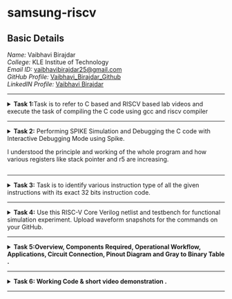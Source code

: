 # samsung-riscv
##  Basic Details

*Name:* Vaibhavi Birajdar  
*College:* KLE Institue of Technology  
*Email ID:* vaibhavibirajdar25@gmail.com  
*GitHub Profile:* [Vaibhavi_Birajdar_Github](https://github.com/vaibhavibirajdar07)  
*LinkedIN Profile:* [Vaibhavi Birajdar](https://www.linkedin.com/in/vaibhavi-birajdar-915650258/)

----------------------------------------------------------------------------------------------------------------

<details>
<summary><b>Task 1:</b>Task is to  refer to C based and RISCV based lab videos and execute the task of compiling the C code using gcc and riscv compiler</summary><br>



### C Language based LAB
I have successfully run the virtual machine and compiled the tasks.

Initial task is:-

### write a program to compile the sum of first 5 natural numbers in c:

we have written the code sum of 1st 5 numbers in leafpad as shown below.

```
gcc sum_1ton.c

./a.out
```

this code will be run in terminal to get output as 15 for 1st 5 numbers as shown below :


![image](https://github.com/vaibhavibirajdar07/samsung-riscv/blob/main/task%201/C%20Code%20compiled%20on%20gcc%20Compiler.png)

### RISCV based LAB

1. Using the cat command, the entire C code will be displayed on the terminal.
   
![image](https://github.com/vaibhavibirajdar07/samsung-riscv/blob/main/task%201/cat%20Command.png)

2. A program is run to obtain risc-v version of the code previously written in c:

  	```
	riscv64-unknown-elf-gcc -O1 -mabi=lp64 -march=rv64i -o sum_1ton.o sum_1ton.c
	```

![image](https://github.com/vaibhavibirajdar07/samsung-riscv/blob/main/task%201/RISCV_C_CODE_O1.png)


3. As the whole version of above code looks lengthier we have used below code to make it shorter
	
 	```
	riscv64 -unknown-elf-objdump -d sum1ton.o | less
	```
 
& we have obtained the required main part to compare the execution in assembly language as shown below :

	
 
![image](https://github.com/vaibhavibirajdar07/samsung-riscv/blob/main/task%201/Objdump%20using%20-O1%20format.png)

4. Open the same terminal and run the given command:
 
 	```
	riscv64-unknown-elf-gcc -Ofast -mabi=lp64 -march=rv64i -o sum_1ton.o sum_1ton.c
	 ```


![image](https://github.com/vaibhavibirajdar07/samsung-riscv/blob/main/task%201/RISCV_CODE_Ofast.png)

5. As the whole version of above code looks lengthier as earlier we have used below code to make it shorter
	
 	```
	riscv64 -unknown-elf-objdump -d sum1ton.o | less
	```
 
& we have obtained the required main part to compare the execution in assembly language as shown below :



![image](https://github.com/vaibhavibirajdar07/samsung-riscv/blob/main/task%201/Objdump%20using%20-Ofast%20format.png)

### End of 1st task
</details>

------------------------------------------------------------------------------------------------------------------
<details>
<summary><b>Task 2:</b> Performing SPIKE Simulation and Debugging the C code with Interactive Debugging Mode using Spike.
	
I understood the principle and working of the whole program and how various registers like stack pointer and r5 are increasing.
</summary> 


### Testing the SPIKE Simulator for sum1ton.c
**spike_O1_objdump**

* Here we are compare both of the compiler that must display the same output on the terminal.
* after that we are gona debug the sum1ton.c of **-O1_format** using SPIKE simulator

![spike_O1_objdump_for_sum1ton](https://github.com/user-attachments/assets/7dd97a0f-66ea-4d65-9358-1d86ed5d97d6)


* In the above picture registor a0 earlier has value 21000 in hex decimal.
* After running the registor a0 became 21180 in hexa decimal.
* * Because there has +384 in decimal,so after calculation it gives the above value 

**Spike_Ofast_objdump**

* Here also goes the same we compare both of the compiler that must display the same output on the terminal.
* after that we are gona debug the sum1ton.c of **-Ofast_format** using SPIKE simulator



![spike_Ofast_objdump_for_sum1ton](https://github.com/user-attachments/assets/9dd161a1-87c4-4966-b8ba-a1156ccd0468)


* In the above picture registor sp earlier has value 3ffffffb50 in hex decimal.
* After running the registor a0 became 3ffffffb40 in hexa decimal.
* Because there has -16 in decimal,so after calculation it gives the above value.

### Area of a Circle (C program):

**Here i have used radius as 5**

![C_code_for_area_of_circle](https://github.com/user-attachments/assets/44008e2b-8b68-4e3d-80ea-c9dcbfda2e75)


**riscv_objdump_O1_format**

* we have obtained the required main part to compare the execution in assembly language as shown below :

![Objdump_using -O1_format_for_area_of_circle](https://github.com/user-attachments/assets/867d7380-a905-45b1-9ec8-8719711d92e6)


**riscv_objdump_Ofast_format**

* we have obtained the required main part to compare the execution in assembly language as shown below :

![Objdump_using -Ofast_format_for_area_of_circle](https://github.com/user-attachments/assets/02104142-0d36-4568-ab24-b0db32ecdda6)



### Testing the SPIKE Simulator for new c program i.e mult1ton.c
**spike_O1_objdump**

* Here we are compare both of the compiler that must display the same output on the terminal.
* after that we are gona debug the sum1ton.c of **-O1_format** using SPIKE simulator

![spike_O1_objdump_for_area_of_circle](https://github.com/user-attachments/assets/fa2ac77f-b38a-42b8-989c-7d770e92fd8f)




**Spike_Ofast_objdump**

* Here also goes the same we compare both of the compiler that must display the same output on the terminal.
* after that we are gona debug the sum1ton.c of **-Ofast_format** using SPIKE simulator



![spike_Ofast_objdump_for_area_of_circle](https://github.com/user-attachments/assets/3873cf6d-9bd1-4a00-9d82-e1b28154adc9)





### End of 2nd task
</details>

------------------------------------------------------------------------------------------------------------------

<details>
<summary><b>Task 3:</b> Task is to identify various instruction type of all the given instructions with its exact 32 bits instruction code. </summary>

### INSTRUCTIONS FORMAT IN RISC-V  
 
There are 6 instruction formats in RISC-V:  
1. R-format  
2. I-format  
3. S-format  
4. B-format  
5. U-format  
6. J-format

### 1. R-type Instruction  
* In RV32, each instruction is of size 32 bits.
* In R-type instruction, R stands for register
* This instruction type is used to execute various arithmetic and logical operations.
* The entire 32 bits instruction is divided into 6 fields as shown below.
  
![R_type_instruction](https://github.com/user-attachments/assets/40019a97-4382-4a4d-bac6-5741cbec3a4d)


### 2. I-type Instruction  
* In RV32, each instruction is of size 32 bits.
* In I-type instruction, I stand for immediate which means that operations use Registers and Immediate value
* This instruction type is used in immediate and load operations.
*  The entire 32 bits instruction is divided into 5 fields as shown below.

![I_type_instruction](https://github.com/user-attachments/assets/9f047b6c-85dd-4b55-bb54-b0281ec88d99)


**Example: ADDI rd, rs1, imm**


### 3. S-type Instruction  

* In RV32, each instruction is of size 32 bits.
*  In S-type instruction, S stand for store which means it is store type instruction that helps to store the value of register into the memory.
*  Mainly, this instruction type is used for store operations.
*  The entire 32 bits instruction is divided into 6 fields as shown below.  
  
![S_type_instruction](https://github.com/user-attachments/assets/cfa71fc0-57c0-470a-8ceb-8b85c0dbe278)

**Example: SW rs2, imm(rs1)**


### 4. B-type Instruction  
* In RV32, each instruction is of size 32 bits.
* In B-type instruction, B stand for branching which means it is mainly used for branching based on certain conditions.
*  The entire 32 bits instruction is divided into 8 fields as shown below.  
  
![B_type_instruction](https://github.com/user-attachments/assets/6f63892d-3b45-4f6f-a685-3c3e8e6715fa)


**Example: BEQ rs1, rs2, imm**   
 
  
### 5. U-type Instruction  
* In RV32, each instruction is of size 32 bits.
*  In U-type instruction, U stand for Upper Immediate instructions which means it is simply used to transfer the immediate data into the destination register.
*  The entire 32 bits instruction is divided into 3 fields as shown below.  
  
![U_type_instruction](https://github.com/user-attachments/assets/716b8c11-8251-4519-a881-54840e626616)



**Example: LUI rd, imm**   

  
### 6. J-type Instruction  
* In RV32, each instruction is of size 32 bits.
* In J-type instruction, J stand for jump, which means that this instruction format is used to implement jump type instruction.
*  The entire 32 bits instruction is divided into 6 fields as shown below.  
  
![J_type_instruction](https://github.com/user-attachments/assets/7f1bdd8f-06d0-48ed-a3c7-528b2cda17cd)


**Example: JAL rd, imm**

1. SLLI t0, t0,0x1f

![image](https://github.com/user-attachments/assets/caf27b0e-ce37-48a5-b43f-d278bd3c3c11)

> * In this instruction, SLLI means Shift Left Logical Immediate,
> *hence this instruction belongs to the I-type instruction set.

- **Immediate :** `000000011111` (12-bit immediate value for 0x1f)
- **rs1 = t0 :** `00101`
- **rd = to :** `00110`
- **funct3:** `001`
- **Opcode for SLLI :** `0010011`

**32-bit instruction:** `000000011111|00101|001|00110|0010011`

2. AUIPC a5 0xffff0

![image](https://github.com/user-attachments/assets/dc1b9458-2bce-4ea9-89c1-610b5170cd78)

> * In this instruction AUIPC means Add Upper Immediate to PC Immediate,
> *  hence this instruction belongs to U-type instruction set.

- **Immediate :** 11111111111100000000 (split into imm[31:12] = 111111111111 and imm[11:0] = 000000000000)
- **rd = a5 :** `01111`
- **Opcode for AUIPC :** `0010111`

**32-bit instruction:** `111111111111|01111|0010111`


3. LI a0 0

![image](https://github.com/user-attachments/assets/732699d9-8bdf-48e5-bbce-ff775e79ea57)

**The LI pseudo-instruction means "Load Immediate" and is equivalent to an ADDI (Add Immediate) instruction** 

> * In this instruction LI means Load Immediate,
> * hence this instruction belongs to I-type instruction set

- **Immediate :** `000000000000` (12 bits)
- **rs1 = x0 :** 00000`
- **rd = a0 :** 01010`
- **funct3:** 000`
- **Opcode for ADDI:** `0010011`

**32-bit instruction:** `000000000000|00000|000|01010|0010011`

4. MV a1 a0 


![image](https://github.com/user-attachments/assets/0b0164b6-a416-48d5-8602-74cea98d939f)

**The MV (Move) instruction is a pseudo-instruction in RISC-V, which is equivalent to:
ADD a1, a0, x0**

> * In this instruction MV means  pseudo-instruction,
> *  hence this instruction belongs to S-type instruction set.

- **funct7:** `0000000`
- **rs2 = x0 :** `00000`
- **rs1 = a0 :** `01010`
- **funct3:** `000`
- **rd = a1 :** `01011`
- **Opcode for ADD :** `0110011`

**32-bit instruction:** `0000000|00000|01010|000|01011|0110011`

5. BEQZ a5 101f0 <exit+0x2c>

![image](https://github.com/user-attachments/assets/8e3d4a6a-59fa-4afd-be84-5b38e3c0185b)

**The BEQZ pseudo-instruction means "branch if equal to zero" and is equivalent to:
BEQ a5, x0, offset**



> * In this instruction BWQZ means  pseudo-instruction,short for "branch if equal to zero."
> *  hence this instruction belongs to B-type instruction set.

- **Immediate :** `1000000011100` (split into imm[12] = `1`, imm[10:5] = `000000`, imm[4:1] = `01110`, imm[11] = `0`)
- **rs1 = a5 :** `01111`
- **rs2 = x0 :** `00000`
- **funct3:** `000`
- **Opcode for BEQ:** `1100011`

**32-bit instruction:** `1000000|00000|01111|000|01110|1100011`

6. LW a0 0(sp)

![image](https://github.com/user-attachments/assets/8aa35f2b-bcd2-4619-a3dd-d22d0f706dff)

> * In this instruction, LW means Load Word,
> * hence this instruction belongs to I-type instruction set.

- **Immediate :** `000000000000`
- **rs1 = sp :** `00010`
- **rd = a0 :** `01010`
- **funct3:** `010`
- **Opcode for LW :** `0000011`

**32-bit instruction:** `000000000000|00010|010|01010|0000011`

7. LUI a0 0x21 



![U_type](https://github.com/user-attachments/assets/c27d0aee-79b4-4550-97c4-fb407e604869)


> * In this instruction LUI means Load Upper Immediate,
> *  hence this instruction belongs to U-type instruction set.

- **Immediate = 0x21 :** `0000000000000_00100001`
- **rd = a5:** `01010`
- **Opcode:** `0110111`

**32 bits instruction :** ```0000000000000|00100001|01010|0110111``` 

8. JAL ra 10408 <printf>

![J_type](https://github.com/user-attachments/assets/ed8c976f-f2a3-43cb-8bd0-32c46f7db684)

> * In this instruction JAL means Jump and Link,
> *  hence this instruction belongs to J-type instruction set.

- **Immediate (20 bits)**: `0 1001100000 1 00001010` (split into imm[20] = `0` and imm[10:1] = `1001100000 `imm[11] = `1` and imm[19:12] = `00001010`)
- **rd (ra = x1)**: `00001`
- **Opcode**: `1101111`
		         
**32 bits instruction :** ```0 1001100000 1 00001010|00001|1101111```

9. SD ra 8(sp) 

![S_type](https://github.com/user-attachments/assets/6603a9a5-4804-4ff8-9099-cad8a7440174)


> * In this instruction SD means store doubleword instruction,
> *  hence this instruction belongs to S-type instruction set.  
 
- **Immediate :** `000000010000` (split into imm[11:5] = `0000000` and imm[4:0] = `10000`)
- **rs2 = ra :** `00010`
- **rs1 = sp :** `00100`
- **funct3:** `110`
- **Opcode for SD :** `0100011` 

**32 bits instruction :** ``` 00010|00100|110|10000|100011 ```

10. J 101b0 <atexit> 

![image](https://github.com/user-attachments/assets/d837a001-3588-4ea7-9627-851fb5ff4cc3)

> * In this instruction J means Jump and Link,
> *  hence this instruction belongs to J-type instruction set.

- **Immediate :** `0000010000001101010` (split into imm[20] = `0`, imm[10:1] = `0000000000`, imm[11] = `0`, imm[19:12] = `00000100`)
- **rd = x0 :** `00000`
- **Opcode for J-type (JAL):** `1101111`

**32-bit instruction:** `0000000|0000000000|0|00000100|00000|1101111`



11. SRAI s1 a5 0x3

![image](https://github.com/user-attachments/assets/e1236784-f266-45a2-a05e-67706beeb944)

> * In this instruction SRAI means  Shift Right Arithmetic Immediate.
> *  hence this instruction belongs to I-type instruction set.

- **Immediate :** `000000000011` (split into imm[11:0] = `000000000011`)
- **rs1 = a5 :** `01111`
- **rd = s1 :** `01001`
- **funct3:** `101`
- **Opcode for SRAI :** `0010011`

**32-bit instruction:** `000000000011|01111|101|01001|0010011`

12. BENZ a5,10188 <do global dtors aux+0x4c>
    
![image](https://github.com/user-attachments/assets/31d8c899-4b38-4779-95d8-ed01a5ca0023)

**Assume that BENZ behaves similarly to a branch instruction, but with a custom format. We can treat BENZ like a branch if not zero instruction**

> * In this instruction BENZ means a specific operation (hypothetical or custom instruction), 
> * hence this instruction belongs to a custom instruction type.

- **Immediate :** `0000011010010` (split into imm[12] = `0`, imm[10:5] = `000001`, imm[4:1] = `1010`, imm[11] = `0`)
- **rs1 = a5 :** `01111`
- **rs2 = x0 :** `00000`
- **funct3:** `001`
- **Opcode for custom BENZ:** `1100011`

**32-bit instruction:** `0000001|00000|01111|001|1010|1100011`

13. LBU a5, 1944(gp) # 231a0 <completed.5468>

![image](https://github.com/user-attachments/assets/8f009b1b-1992-45c9-a6ee-aab390d88532)

> * In this instruction LBU means Load Byte Unsigned,
> * hence this instruction belongs to I-type instruction set

- **Immediate :** `11110001000`
- **rs1 = gp :** `00011`
- **rd = a5 :** `01111`
- **funct3:** `100`
- **Opcode for LBU:** `0000011`

**32-bit instruction:** `11110001000|00011|100|01111|0000011`


14 . LD ra 8(sp)

![image](https://github.com/user-attachments/assets/1c0d8506-db98-45da-b412-5e2f1180b59e)
> * In this instruction LD means  load doubleword instruction,
> *  hence this instruction belongs to S-type instruction set.

- **Immediate :** `000000001000` (split into imm[11:5] = `0000000` and imm[4:0] = `01000`)
- **rs1 = sp :** `00010`
- **rd = ra :** `00001`
- **funct3:** `011`
- **Opcode for LD :** `0000011`

**32 bits instruction :** ```0000000|01000|00010|011|00001|0000011```

15. ADDI sp, sp, -16  

![I_type](https://github.com/user-attachments/assets/8ebbb5e4-a5df-4fde-915a-ce4957241968)


> * In this instruction ADDI means Addition, I means Immediate,
> * hence this instruction belongs to I-type instruction set.

- **Opcode for ADDI :** `0010011`  
- **rd = sp :** `00010`  
- **rs1 = sp :** `00010`  
- **imm[11:0] = -16 :** `111111110000`  
- **func3 :** `000`
  
**32 bits instruction :** ```111111110000|00010|000|00010|0010011``` 


### End of 3rd task
</details>

------------------------------------------------------------------------------------------------------------------


<details>
<summary><b>Task 4:</b> Use this RISC-V Core Verilog netlist and testbench for functional simulation experiment. Upload waveform snapshots for the commands on your GitHub. </summary>

Reference GitHub repo is [![GitHub](https://img.shields.io/badge/-GitHub-181717?style=flat-square&logo=github&logoColor=white)](https://github.com/vinayrayapati/rv32i/blob/main/iiitb_rv32i.v)

## Starting with Functional Simulation
* First I installed the iverilog and gtkwave using following commands:
  ```
  sudo apt-get update
  ```
  ```
  sudo apt-get install iverilog gtkwave
  ```
* Cloning the github repository:
  - make a github repository
  - upload the two filies
  - 1. https://github.com/vaibhavibirajdar07/vaibhavi/blob/main/iiitb_rv32i.v
    2. https://github.com/vaibhavibirajdar07/vaibhavi/blob/main/iiitb_rv32i_tb.v
  -  run the below code in cmd 

  ```
   git clone https://github.com/vaibhavibirajdar07/vaibhavi
   ```

* Chanding the working directory to `vaibhavi` using the following comand:
  ```
   cd vaibhavi
  ```

* To simulate and run the verilog code , entered the following commands in the terminal:
  ```
  iverilog -o vaibhavi iiitb_rv32i.v iiitb_rv32i_tb.v
  ```
  ```
  ./vaibhavi
  ```
* For seeing the output waveform I used the following command:
  ```
  gtkwave iiitb_rv32i.vcd
  ```

* The GTKWave will be opened and following window will be appeared  
  
![image](https://github.com/user-attachments/assets/8ebb8c40-d549-4bd2-9521-92a4200b617c)

### As shown in the figure below, all the instructions in the given verilog file is hard-coded, the designer has hard-coded each instructions based on their own pattern. Hence the 32-bits instruction that we generated in above task will not match with the given instruction.

![image](https://github.com/user-attachments/assets/512edc06-4524-43f7-833f-e3d087869a38)

#### Following are the differences between standard RISCV ISA and the Instruction Set given in the reference repository:  
  
|  **Operation**  |  **Standard RISCV ISA**  |  **Hardcoded ISA**  |  
|  :----:  |  :----:  |  :----:  |  
|  ADD R6, R2, R1  |  32'h00110333  |  32'h02208300  |  
|  SUB R7, R1, R2  |  32'h402083b3  |  32'h02209380  |  
|  AND R8, R1, R3  |  32'h0030f433  |  32'h0230a400  |  
|  OR R9, R2, R5  |  32'h005164b3  |  32'h02513480  |  
|  XOR R10, R1, R4  |  32'h0040c533  |  32'h0240c500  |  
|  SLT R1, R2, R4  |  32'h0045a0b3  |  32'h02415580  |  
|  ADDI R12, R4, 5  |  32'h004120b3  |  32'h00520600  |  
|  BEQ R0, R0, 15  |  32'h00000f63  |  32'h00f00002  |  
|  SW R3, R1, 2  |  32'h0030a123  |  32'h00209181  |  
|  LW R13, R1, 2  |  32'h0020a683  |  32'h00208681  |  
|  SRL R16, R14, R2  |  32'h0030a123  |  32'h00271803  |
|  SLL R15, R1, R2  |  32'h002097b3  |  32'h00208783  |  

### Instruction 1. ADD 

![image](https://github.com/user-attachments/assets/f1b4a40d-b584-4fde-bb48-2132a76a858d)

### Detailed Explanation:
- **Values Stored in Two Different Registers**:
  - The waveform indicates that the values `1` and `2` are stored in registers `r1` and `r2` respectively (`ID_EX_A` and `ID_EX_B`).

- **32-bit Instruction for ADD `R6, R2, R1`**:
  - The instruction `0x02208300` represents the operation `add r6, r1, r2`. This instruction tells the processor to add the values in registers `r1` and `r2` and store the result in register `r6`.

- **Output of ADD Operation**:
  - The ALU performs the addition `1 + 2`, resulting in `3`, which is shown in the `EX_MEM_ALUOUT` signal.

### Instruction 2. SUB

![Screenshot 2025-01-22 220359](https://github.com/user-attachments/assets/934478f0-3c8a-4698-ab99-9c9742883fb7)



### Detailed Explanation:
- **Values Stored in Two Different Registers**:
  - The waveform indicates that the values `1` and `2` are stored in registers `r1` and `r2` respectively (`ID_EX_A` and `ID_EX_B`).

- **32-bit Instruction for SUB `R7, R2, R1`**:
  - The instruction `0x02208380` represents the operation `sub r7, r1, r2`. This instruction tells the processor to add the values in registers `r1` and `r2` and store the result in register `r7`.

- **Output of ADD Operation**:
  - The ALU performs the addition `1 - 2`, resulting in `-1(FFFFFFFF)`, which is shown in the `EX_MEM_ALUOUT` signal.

### Instruction 3. AND

![Screenshot 2025-01-22 220539](https://github.com/user-attachments/assets/75ad0e12-de49-44c9-b9f3-d19e6ee9ceee)



#### Key Points:
1. **Values Stored in Registers**:
   - `ID_EX_A` holds `3`, corresponding to the value in register `R1`.
   - `ID_EX_B` holds `1`, corresponding to the value in register `R3`.

2. **Instruction Fetching**:
   - `EX_MEM_IR` signal shows the value `0x0230A400`, which is the 32-bit instruction for `AND R8, R1, R3`.

3. **ALU Operation**:
   - The output of the ALU operation `EX_MEM_ALUOUT` shows `1`. This is the result of the bitwise AND operation `3 & 1`:
     - `3` in binary is `0011`
     - `1` in binary is `0001`
     - Bitwise AND of `0011 & 0001` results in `0001`, which is `1` in decimal.

4. **Steps in the Processor Pipeline**:
   - **Fetch Stage**: Instruction `AND R8, R1, R3` is fetched.
   - **Decode Stage**: The values of `R1` and `R3` are read into `ID_EX_A` and `ID_EX_B`.
   - **Execute Stage**: The ALU performs the bitwise AND operation, resulting in `1`.
   - **Memory and Write Back Stages**: (Not shown explicitly but understood to follow.)

### Instruction 4. OR 

![Screenshot 2025-01-22 220625](https://github.com/user-attachments/assets/60a998c5-ddf5-4746-8934-2b2c0fca4a56)



**Description:**
- This instruction performs a bitwise OR operation between the values in registers R2 and R5 and stores the result in register R9.

**Details:**
- The values in R2 and R5 are `2` (binary: `0010`) and `5` (binary: `0101`), respectively.
- The bitwise OR operation (`0010 | 0101`) results in `7` (binary: `0111`).


### Instruction 5. XOR

![Screenshot 2025-01-22 224503](https://github.com/user-attachments/assets/0453b351-7e25-40df-be02-15b365af0236)



**Description:**
- This instruction performs a bitwise XOR operation between the values in registers R1 and R4 and stores the result in register R10.

**Details:**
- The values in R1 and R4 are `1` (binary: `0001`) and `4` (binary: `0100`), respectively.
- The bitwise XOR operation (`0001 ^ 0100`) results in `5` (binary: `0101`).


### Instruction 6. SLT 

![Screenshot 2025-01-22 224702](https://github.com/user-attachments/assets/683dafb3-af55-409b-949e-89f8655a6296)

1. **Instruction**: `SLT R1, R2, R4`
   - This instruction performs a "Set Less Than" (SLT) operation. It compares the values in registers `R2` and `R4` and sets the destination register `R1` to 1 if the value in `R2` is less than the value in `R4`; otherwise, it sets `R1` to 0.

2. **Waveform Signals**:
   - **EX_MEM_IR[31:0]**: The instruction register for the Execution/Memory (EX/MEM) pipeline stage, holding the 32-bit instruction `0x202415580`.
   - **ID_EX_A[31:0]**: The value of register `R2`.
   - **ID_EX_B[31:0]**: The value of register `R4`.
   - **EX_MEM_ALUOUT[31:0]**: The output of the Arithmetic Logic Unit (ALU) after performing the SLT operation.

3. **Waveform Details**:
   - **Values in Registers**: The values stored in `R2` and `R4` are 2 and 4, respectively.
   - **SLT Operation**: The SLT operation compares these values. Since 2 < 4, the output is 1, indicating `R2` is less than `R4`.

4. **Annotations**:
   - **Values stored in two different registers**: Highlighting the values of `R2` and `R4`.
   - **Output of SLT will be 1**: Explains that if the value in `R2` is less than `R4`, the result will be 1; otherwise, it will be 0.
   - **32 bits instruction for SLT R1, R2, R4**: Shows the binary representation of the SLT instruction.

### Instruction 7. ADDI 

![image](https://github.com/user-attachments/assets/4317b78c-4289-42af-9d2a-e867f904b3f2)

1. **Instruction**: `ADDI R12, R4, 5`
   - This instruction performs an "Add Immediate" (ADDI) operation. It adds the immediate value 5 to the value in register `R4` and stores the result in register `R12`.

2. **Waveform Signals**:
   - **EX_MEM_IR[31:0]**: The instruction register for the Execution/Memory (EX/MEM) pipeline stage, holding the 32-bit instruction `0x00520600`.
   - **ID_EX_A[31:0]**: The value of register `R4`.
   - **ID_EX_IMMEDIATE[31:0]**: The immediate value 5.
   - **EX_MEM_ALUOUT[31:0]**: The output of the ALU after performing the ADDI operation.

3. **Waveform Details**:
   - **Values in Registers and Immediate**: The value stored in `R4` is 4, and the immediate value is 5.
   - **ADDI Operation**: The ADDI operation adds these values. The result is 9, which is stored in `R12`.

4. **Annotations**:
   - **Stored value in Register and an Immediate value**: Highlights the values involved in the ADDI operation.
   - **Output of ADDI will be 9**: Explains that the value in `R4` (4) added to the immediate value (5) results in 9.
   - **32 bits instruction for ADDI R12, R4, 5**: Shows the binary representation of the ADDI instruction.

### Instruction 8. BEQ 

![image](https://github.com/user-attachments/assets/fae591e8-7c12-4cd5-8069-feab798b8710)

**Description:**
- The `BEQ` (Branch if Equal) instruction compares the values in registers `R0` and `R0`.
- If the values are equal, it adds the immediate value `15` to the program counter (PC).

**Waveform Analysis:**
- **Initial State:** The program counter (PC) is initially at `10`.
- **Registers:** Both `R0` registers contain the value `0`.
- **Condition:** Since `R0` is equal to `R0`, the condition is true.
- **PC Update:** The instruction adds `15` to the PC.
  - PC = 10(0A in hexa) + 15 = 25(19 in hexa) .
- **Result:** The updated PC value is `25(19 in hexa)`.


### Instruction 9. BNE 

![image](https://github.com/user-attachments/assets/6aa52a22-cf8b-4d19-9433-6bbc8038afd6)

**Description:**
- The `BEQ` (Branch if not Equal) instruction compares the values in registers `R0` and `R0`.
- If the values are not equal, it adds the immediate value `20` to the program counter (PC).

**Waveform Analysis:**
- **Initial State:** The program counter (PC) is initially at `10`.
- **Registers:** Both `R0` registers contain the value `0`.
- **Condition:** Since `R0` is equal to `R0`, the condition is true.
- **PC Update:** The instruction adds `20` to the PC.
  - PC = 26(1A in hexa) + 20 = 46(2E in hexa) .
- **Result:** The updated PC value is `46(2E in hexa)`.

### Instruction 10. SLL

![image](https://github.com/user-attachments/assets/94fd2459-651d-456e-890d-6103cb0b658b)

### End of 4th task
</details>

------------------------------------------------------------------------------------------------------------------
<details>
   <summary><b>Task 5:Overview, Components Required, Operational Workflow, Applications, Circuit Connection, Pinout Diagram and Gray to Binary Table .</summary>

# **Gray Code to Binary Converter using VSD Squadron and I2C LCD display**

## **Overview**
The Gray Code to Binary Converter is an embedded system designed to convert Gray-coded input signals into their corresponding binary equivalents. Using a high-performance VSD Squadron microcontroller and an I2C LCD, this system provides real-time conversion and display of results. 

This project is particularly useful in applications such as rotary encoders, digital communication, and error correction systems, where Gray code is commonly used to minimize errors in signal transitions.

## **Components Required**
Here is the components list:

| **S.No** | **Component**              | **Function**                          | **Quantity** |
|---------|--------------------------|--------------------------------------|------------|
| 1       | VSD Squadron Microcontroller  | Processes data and controls system  | 1          |
| 2       | Push Buttons             | Inputs Gray code bits manually      | 3          |
| 3       | I2C LCD Display          | Displays the converted Binary code  | 1          |
| 4       | Power Supply (5V or Battery) | Provides power to the system         | 1          |

## **Operational Workflow**
* The user inputs a Gray code using push buttons.
* The microcontroller processes the input and converts the Gray code to binary.
* The I2C LCD updates in real time to display both Gray and Binary codes.

## **Applications**
* ✔ Rotary Encoders – Used in motor position tracking
* ✔ Digital Communication – Converts error-resistant Gray code to binary
* ✔ Industrial Automation – Useful in automation systems that utilize Gray code
* ✔ Data Encoding & Error Correction – Ensures accurate data interpretation

## **Circuit Connection**

## 🔗 **Connection Table: Gray Code to Binary Converter using VSD Squadron**  

| **Component**               | **Pin on Component** | **Connected to (VSD Squadron Microcontroller)** |
|-----------------------------|---------------------|---------------------------------------------|
| 🔵 **Push Button (Gray Bit 0)**  | **One Terminal**    | **GND**                                     |
|                             | **Other Terminal**  | **PD4 (GPIO_Pin_4)**                       |
| 🔵 **Push Button (Gray Bit 1)**  | **One Terminal**    | **GND**                                     |
|                             | **Other Terminal**  | **PD5 (GPIO_Pin_5)**                       |
| 🔵 **Push Button (Gray Bit 2)**  | **One Terminal**    | **GND**                                     |
|                             | **Other Terminal**  | **PD6 (GPIO_Pin_6)**                       |
| 🟡 **I2C LCD Display (PCF8574)** | **SDA**             | **PC1 (GPIO_Pin_1)**                       |
|                             | **SCL**             | **PC2 (GPIO_Pin_2)**                       |
|                             | **VCC**             | **5V**                                     |
|                             | **GND**             | **GND**                                    |


## **Pinout diagram** 

![gray_to_Binary](https://github.com/user-attachments/assets/776cab46-c8a4-40e8-ae42-a8293f658aa8)


## **Gray to Binary Table**

| **Gray Code** |   |   | **Binary Code** |   |   |
|--------------|---|---|--------------|---|---|
| **G₂** | **G₁** | **G₀** | **B₂** | **B₁** | **B₀** |
| 0 | 0 | 0 | 0 | 0 | 0 |
| 0 | 0 | 1 | 0 | 0 | 1 |
| 0 | 1 | 0 | 0 | 1 | 1 |
| 0 | 1 | 1 | 0 | 1 | 0 |
| 1 | 0 | 0 | 1 | 1 | 1 |
| 1 | 0 | 1 | 1 | 1 | 0 |
| 1 | 1 | 0 | 1 | 0 | 0 |
| 1 | 1 | 1 | 1 | 0 | 1 |

### End of 5th task
</details>

------------------------------------------------------------------------------------------------------------------

<details>
   <summary><b>Task 6: Working Code & short video demonstration .</summary>

## Code uploaded on the board
```
#include <ch32v00x.h>
#include <debug.h>
#include <ch32v00x_gpio.h>
#include <stdio.h> // Include for snprintf

// I2C LCD Configuration
#define SDA_PIN GPIO_Pin_1
#define SCL_PIN GPIO_Pin_2
#define LCD_Address 0x27

void lcd_send_cmd(unsigned char cmd);
void lcd_send_data(unsigned char data);
void lcd_send_str(unsigned char *str); // Change to char*
void lcd_init(void);
void delay_ms(unsigned int ms);
void GPIO_INIT(void);
void check_reset_button(void);
void check_count_reset_button(uint8_t *g0, uint8_t *g1, uint8_t *g2);

// Function to produce a delay
void delay_ms(unsigned int ms) {
    for (unsigned int i = 0; i < ms; i++) {
        for (unsigned int j = 0; j < 8000; j++) {
            __NOP();
        }
    }
}

// Function to initialize GPIO pins
void GPIO_INIT(void) {
    GPIO_InitTypeDef GPIO_InitStructure;
    RCC_APB2PeriphClockCmd(RCC_APB2Periph_GPIOD | RCC_APB2Periph_GPIOC, ENABLE);

    // Reset button
    //GPIO_InitStructure.GPIO_Pin = RESET_BUTTON_PIN;
    //GPIO_InitStructure.GPIO_Mode = GPIO_Mode_IPU; // Input Pull-Up
    //GPIO_Init(GPIOD, &GPIO_InitStructure);

    // Count reset button
    //GPIO_InitStructure.GPIO_Pin = COUNT_RESET_BUTTON_PIN;
    //GPIO_Init(GPIOD, &GPIO_InitStructure);

    // I2C Pins
    GPIO_InitStructure.GPIO_Pin = SDA_PIN | SCL_PIN;
    GPIO_InitStructure.GPIO_Mode = GPIO_Mode_Out_OD;
    GPIO_InitStructure.GPIO_Speed = GPIO_Speed_50MHz;
    GPIO_Init(GPIOC, &GPIO_InitStructure);

    // Input Pins (b0, b1, b2)
    GPIO_InitStructure.GPIO_Pin = GPIO_Pin_4 | GPIO_Pin_5 | GPIO_Pin_6;
    GPIO_InitStructure.GPIO_Mode = GPIO_Mode_IPU;
    GPIO_Init(GPIOD, &GPIO_InitStructure);
}

// I2C Functions
void i2c_write(unsigned char dat) {
    for (unsigned char i = 0; i < 8; i++) {
        GPIO_WriteBit(GPIOC, SCL_PIN, Bit_RESET);
        GPIO_WriteBit(GPIOC, SDA_PIN, (dat & (0x80 >> i)) ? Bit_SET : Bit_RESET);
        GPIO_WriteBit(GPIOC, SCL_PIN, Bit_SET);
    }
    GPIO_WriteBit(GPIOC, SCL_PIN, Bit_RESET);
}

void i2c_start(void) {
    GPIO_WriteBit(GPIOC, SCL_PIN, Bit_SET);
    GPIO_WriteBit(GPIOC, SDA_PIN, Bit_SET);
    delay_ms(1);
    GPIO_WriteBit(GPIOC, SDA_PIN, Bit_RESET);
    delay_ms(1);
    GPIO_WriteBit(GPIOC, SCL_PIN, Bit_RESET);
}

void i2c_stop(void) {
    GPIO_WriteBit(GPIOC, SDA_PIN, Bit_RESET);
    GPIO_WriteBit(GPIOC, SCL_PIN, Bit_RESET);
    delay_ms(1);
    GPIO_WriteBit(GPIOC, SCL_PIN, Bit_SET);
    delay_ms(1);
    GPIO_WriteBit(GPIOC, SDA_PIN, Bit_SET);
}

int i2c_ACK(void) {
    GPIO_WriteBit(GPIOC, SCL_PIN, Bit_RESET);
    GPIO_WriteBit(GPIOC, SDA_PIN, Bit_SET);
    GPIO_WriteBit(GPIOC, SCL_PIN, Bit_SET);
    int ack = GPIO_ReadInputDataBit(GPIOC, SDA_PIN);
    GPIO_WriteBit(GPIOC, SCL_PIN, Bit_RESET);
    return ack; // Return 0 if ACK received, 1 if not
}

// LCD Functions
void lcd_send_cmd(unsigned char cmd) {
    unsigned char cmd_l = (cmd << 4) & 0xf0;
    unsigned char cmd_u = cmd & 0xf0;

    i2c_start();
    i2c_write(LCD_Address << 1);
    if (i2c_ACK()) return; // Check for ACK
    i2c_write(cmd_u | 0x0C);
    i2c_ACK();
    i2c_write(cmd_u | 0x08);
    i2c_ACK();
    delay_ms(1);
    i2c_write(cmd_l | 0x0C);
    i2c_ACK();
    i2c_write(cmd_l | 0x08);
    i2c_ACK();
    delay_ms(1);
    i2c_stop();
}

void lcd_send_data(unsigned char data) {
    unsigned char data_l = (data << 4) & 0xf0;
    unsigned char data_u = data & 0xf0;

    i2c_start();
    i2c_write(LCD_Address << 1);
    if (i2c_ACK()) return; // Check for ACK
    i2c_write(data_u | 0x0D);
    i2c_ACK();
    i2c_write(data_u | 0x09);
    i2c_ACK();
    delay_ms(1);
    i2c_write(data_l | 0x0D);
    i2c_ACK();
    i2c_write(data_l | 0x09);
    i2c_ACK();
    delay_ms(1);
    i2c_stop();
}

void lcd_send_str(unsigned char *str) { // Change to char*
    while (*str) {
        lcd_send_data(*str++);
    }
}

void lcd_init(void) {
    lcd_send_cmd(0x02); // Initialize LCD in 4-bit mode
    lcd_send_cmd(0x28); // 2 lines, 5x7 matrix
    lcd_send_cmd(0x0C); // Display ON, Cursor OFF
    lcd_send_cmd(0x06); // Entry mode set
    lcd_send_cmd(0x01); // Clear display
    delay_ms(20);
}

// Gray to Binary Conversion Function
void gray_to_binary(uint8_t g0, uint8_t g1, uint8_t g2, uint8_t *b0, uint8_t *b1, uint8_t *b2) {
    *b0 = g0^g1 ^ g2;  // Binary[0] = Gray[0] XOR Gray[1] XOR Gray[2]
    *b1 = g1 ^ g2;  // Binary[1] = Gray[1] XOR Gray[2]
    *b2 = g2;  // Binary[2] =  Gray[2]
}

// Function to display Gray to Binary results on LCD
void Display_Gray_to_Binary(uint8_t g0, uint8_t g1, uint8_t g2, uint8_t b0, uint8_t b1, uint8_t b2) {
    lcd_send_cmd(0x80);  // First row, first column
    unsigned char output[16] = "G0 G1 G2B0 B1 B2";
    lcd_send_str(output);

    lcd_send_cmd(0xC0);  // Move to second row
    unsigned char output_str[16]; // Declare the output string
    sprintf((char*)output_str, "%d  %d  %d  %d  %d  %d", g2, g1, g0, b2, b1, b0); // Format the string
    lcd_send_str(output_str);
}


int main(void) {
    uint8_t b0 = 0, b1 = 0, b2 = 0, g0 = 0, g1 = 0, g2 = 0;

    NVIC_PriorityGroupConfig(NVIC_PriorityGroup_1);
    SystemCoreClockUpdate();
    Delay_Init(); // Assuming this function is defined elsewhere
    GPIO_INIT();
    lcd_init();
    //lcd_send_cmd(0x80);  // First row, first column
    //unsigned char input[16] = "b0 b1 b2";
    //lcd_send_str(input);
    //delay_ms(1000);

    while (1) {
        // Read inputs one by one with delay
        b0 = GPIO_ReadInputDataBit(GPIOD, GPIO_Pin_4);
        b1 = GPIO_ReadInputDataBit(GPIOD, GPIO_Pin_5);
        b2 = GPIO_ReadInputDataBit(GPIOD, GPIO_Pin_6);

        // Compute Gray code outputs (gray_to_binary)
        g0 = b0; // Example Gray code input
        g1 = b1;
        g2 = b2;

        // Convert Gray code to Binary
        gray_to_binary(g0, g1, g2, &b0, &b1, &b2);

        // Display Gray code and Binary results
        Display_Gray_to_Binary(g0, g1, g2, b0, b1, b2);
    }
}
```

# short video demonstration 

Project Simulation Video:  https://drive.google.com/file/d/1-8O0cnozs7bqEK5wsWmAnn29WQpkW66o/view?usp=drive_link


### End of 6th task
</details>

------------------------------------------------------------------------------------------------------------------



